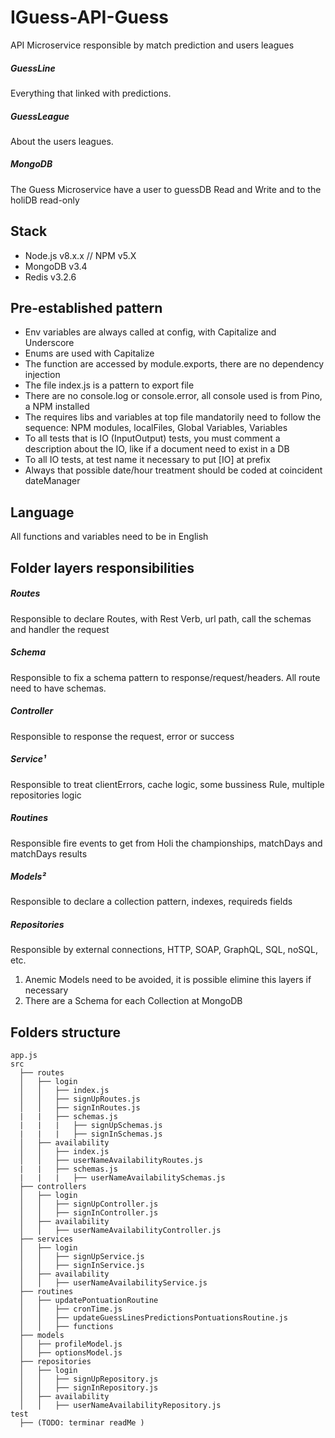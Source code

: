 # IGuess-API-Guess
API Microservice responsible by match prediction and users leagues
##### GuessLine 
Everything that linked with predictions.
##### GuessLeague 
About the users leagues.
##### MongoDB
The Guess Microservice have a user to guessDB Read and Write and to the holiDB read-only

## Stack
* Node.js v8.x.x // NPM v5.X
* MongoDB v3.4
* Redis v3.2.6

## Pre-established pattern 
* Env variables are always called at config, with Capitalize and Underscore
* Enums are used with Capitalize
* The function are accessed by module.exports, there are no dependency injection
* The file index.js is a pattern to export file
* There are no console.log or console.error, all console used is from Pino, a NPM installed
* The requires libs and variables at top file mandatorily need to follow the sequence: NPM modules, localFiles, Global Variables, Variables
* To all tests that is IO (InputOutput) tests, you must comment a description about the IO, like if a document need to exist in a DB
* To all IO tests, at test name it necessary to put [IO] at prefix
* Always that possible date/hour treatment should be coded at coincident dateManager

## Language
All functions and variables need to be in English

## Folder layers responsibilities
##### Routes
Responsible to declare Routes, with Rest Verb, url path, call the schemas and handler the request
##### Schema
Responsible to fix a schema pattern to response/request/headers. All route need to have schemas.
##### Controller
Responsible to response the request, error or success
##### Service¹
Responsible to treat clientErrors, cache logic, some bussiness Rule, multiple repositories logic
##### Routines
Responsible fire events to get from Holi the championships, matchDays and matchDays results
##### Models²
Responsible to declare a collection pattern, indexes, requireds fields
##### Repositories
Responsible by external connections, HTTP, SOAP, GraphQL, SQL, noSQL, etc.

1. Anemic Models need to be avoided, it is possible elimine this layers if necessary
2. There are a Schema for each Collection at MongoDB

## Folders structure

```
app.js
src
  ├── routes
  │   ├── login
  │   │   ├── index.js
  │   │   ├── signUpRoutes.js
  │   │   ├── signInRoutes.js
  |   |   ├── schemas.js
  |   |   |   ├── signUpSchemas.js
  |   |   |   ├── signInSchemas.js
  │   ├── availability
  │   │   ├── index.js
  │   │   ├── userNameAvailabilityRoutes.js
  |   |   ├── schemas.js
  |   |   |   ├── userNameAvailabilitySchemas.js
  ├── controllers
  │   ├── login  
  │   │   ├── signUpController.js
  │   │   ├── signInController.js
  │   ├── availability
  │   │   ├── userNameAvailabilityController.js
  ├── services
  │   ├── login  
  │   │   ├── signUpService.js
  │   │   ├── signInService.js
  │   ├── availability
  │   │   ├── userNameAvailabilityService.js
  ├── routines
  │   ├── updatePontuationRoutine  
  │   │   ├── cronTime.js
  │   │   ├── updateGuessLinesPredictionsPontuationsRoutine.js
  │   │   ├── functions
  ├── models  
  │   ├── profileModel.js
  │   ├── optionsModel.js
  ├── repositories
  │   ├── login
  │   │   ├── signUpRepository.js
  │   │   ├── signInRepository.js
  │   ├── availability
  │   │   ├── userNameAvailabilityRepository.js
test
  ├── (TODO: terminar readMe )
```
